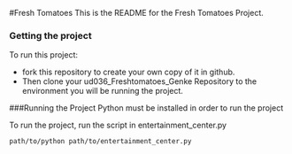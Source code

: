 #Fresh Tomatoes
This is the README for the Fresh Tomatoes Project.

### Getting the project
To run this project:
* fork this repository to create your own copy of it in github.
* Then clone your ud036_Freshtomatoes_Genke Repository to the environment you will be running the project. 

###Running the Project
Python must be installed in order to run the project

To run the project, run the script in entertainment_center.py

`path/to/python path/to/entertainment_center.py`


